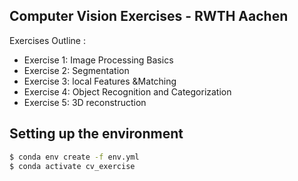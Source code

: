 ## Computer Vision Exercises - RWTH Aachen
Exercises Outline :
- Exercise 1: Image Processing Basics
- Exercise 2: Segmentation
- Exercise 3: local Features &Matching 
- Exercise 4: Object Recognition and Categorization
- Exercise 5: 3D reconstruction


## Setting up the environment
```bash
$ conda env create -f env.yml
$ conda activate cv_exercise
```
